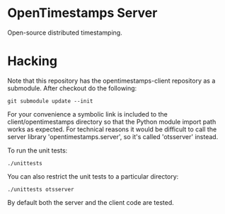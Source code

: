 OpenTimestamps Server
=====================

Open-source distributed timestamping.


Hacking
=======

Note that this repository has the opentimestamps-client repository as a
submodule. After checkout do the following:

    git submodule update --init

For your convenience a symbolic link is included to the client/opentimestamps
directory so that the Python module import path works as expected. For
technical reasons it would be difficult to call the server library
'opentimestamps.server', so it's called 'otsserver' instead.

To run the unit tests:

    ./unittests

You can also restrict the unit tests to a particular directory:

    ./unittests otsserver

By default both the server and the client code are tested.
